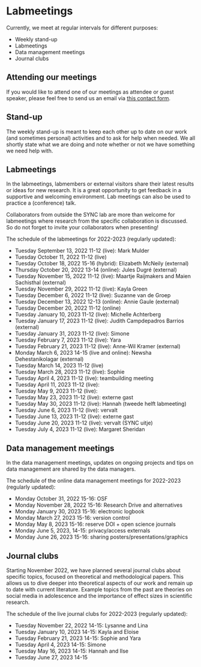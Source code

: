 # Labmeetings

Currently, we meet at regular intervals for different purposes:
<ul>
    <li>Weekly stand-up</li>
    <li>Labmeetings</li>
    <li>Data management meetings</li>
    <li>Journal clubs</li>
</ul>



## Attending our meetings

If you would like to attend one of our meetings as attendee or guest speaker, please feel free to send us an email via [this contact form](https://erasmus-synclab.nl/contact/). 



## Stand-up

The weekly stand-up is meant to keep each other up to date on our work (and sometimes personal) activities and to ask for help when needed. We all shortly state what we are doing and note whether or not we have something we need help with.  



## Labmeetings

In the labmeetings, labmembers or external visitors share their latest results or ideas for new research. It is a great opportunity to get feedback in a supportive and welcoming environment. Lab meetings can also be used to practice a (conference) talk.

Collaborators from outside the SYNC lab are more than welcome for labmeetings where research from the specific collaboration is discussed. So do not forget to invite your collaborators when presenting!

The schedule of the labmeetings for 2022-2023 (regularly updated):
<ul>
    <li>Tuesday September 13, 2022 11-12 (live): Mark Mulder</li>
    <li>Tuesday October 11, 2022 11-12 (live)</li>
    <li>Tuesday October 18, 2022 15-16 (hybrid): Elizabeth McNeily (external)</li>
    <li>Thursday October 20, 2022 13-14 (online): Jules Dugré (external)</li>
    <li>Tuesday November 15, 2022 11-12 (live): Maartje Raijmakers and Maien Sachisthal (external)</li>
    <li>Tuesday November 29, 2022 11-12 (live): Kayla Green</li>
    <li>Tuesday December 6, 2022 11-12 (live): Suzanne van de Groep</li>
    <li>Tuesday December 13, 2022 12-13 (online): Annie Gaule (external)</li>
    <li>Tuesday December 20, 2022 11-12 (online)</li>
    <li>Tuesday January 10, 2023 11-12 (live): Michelle Achterberg</li>
    <li>Tuesday January 17, 2023 11-12 (live): Judith Campdepadros Barrios (external)</li>
    <li>Tuesday January 31, 2023 11-12 (live): Simone</li>
    <li>Tuesday February 7, 2023 11-12 (live): Yara</li>
    <li>Tuesday February 21, 2023 11-12 (live): Anne-Wil Kramer (external)</li>
    <li>Monday March 6, 2023 14-15 (live and online): Newsha Dehestanikolagar (external)</li>
    <li>Tuesday March 14, 2023 11-12 (live)</li>
    <li>Tuesday March 28, 2023 11-12 (live): Sophie</li>
    <li>Tuesday April 4, 2023 11-12 (live): teambuilding meeting</li>
    <li>Tuesday April 11, 2023 11-12 (live): </li>
    <li>Tuesday May 9, 2023 11-12 (live): </li>
    <li>Tuesday May 23, 2023 11-12 (live): externe gast</li>
    <li>Tuesday May 30, 2023 11-12 (live): Hannah (tweede helft labmeeting)</li>
    <li>Tuesday June 6, 2023 11-12 (live): vervalt</li>
    <li>Tuesday June 13, 2023 11-12 (live): externe gast</li>
    <li>Tuesday June 20, 2023 11-12 (live): vervalt (SYNC uitje)</li>
    <li>Tuesday July 4, 2023 11-12 (live): Margaret Sheridan</li>
</ul>


## Data management meetings

In the data management meetings, updates on ongoing projects and tips on data management are shared by the data managers.

The schedule of the online data management meetings for 2022-2023 (regularly updated):
<ul>
    <li>Monday October 31, 2022 15-16: OSF</li>
    <li>Monday November 28, 2022 15-16: Research Drive and alternatives</li>
    <li>Monday January 30, 2023 15-16: electronic logbook</li>
    <li>Monday March 27, 2023 15-16: version control</li>
    <li>Monday May 8, 2023 15-16: reserve DOI + open science journals</li>
    <li>Monday June 5, 2023, 14-15: privacy/access externals</li>
    <li>Monday June 26, 2023 15-16: sharing posters/presentations/graphics</li>
</ul>



## Journal clubs

Starting November 2022, we have planned several journal clubs about specific topics, focused on theoretical and methodological papers. This allows us to dive deeper into theoretical aspects of our work and remain up to date with current literature. Example topics from the past are theories on social media in adolescence and the importance of effect sizes in scientific research.

The schedule of the live journal clubs for 2022-2023 (regularly updated):
<ul>
    <li>Tuesday November 22, 2022 14-15: Lysanne and Lina</li>
    <li>Tuesday January 10, 2023 14-15: Kayla and Eloise</li>
    <li>Tuesday February 21, 2023 14-15: Sophie and Yara</li>
    <li>Tuesday April 4, 2023 14-15: Simone</li>
    <li>Tuesday May 16, 2023 14-15: Hannah and Ilse</li>
    <li>Tuesday June 27, 2023 14-15</li>
</ul>
